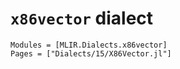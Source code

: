 # `x86vector` dialect

```@autodocs
Modules = [MLIR.Dialects.x86vector]
Pages = ["Dialects/15/X86Vector.jl"]
```
